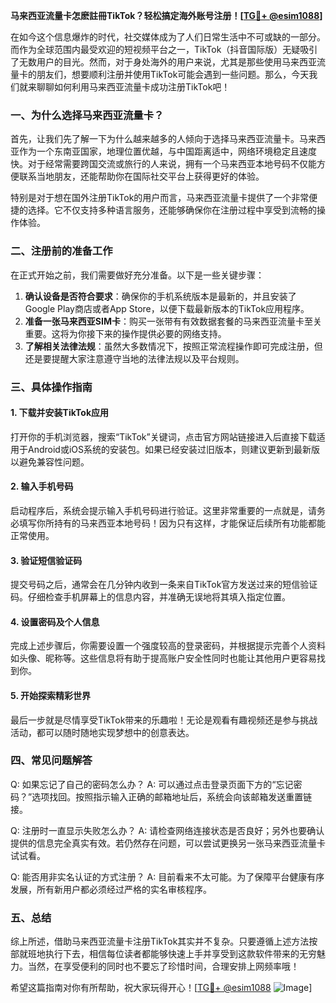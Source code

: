 **马来西亚流量卡怎麽註冊TikTok？轻松搞定海外账号注册！[[TG💪+ @esim1088](https://t.me/s/esim1088)]**

在如今这个信息爆炸的时代，社交媒体成为了人们日常生活中不可或缺的一部分。而作为全球范围内最受欢迎的短视频平台之一，TikTok（抖音国际版）无疑吸引了无数用户的目光。然而，对于身处海外的用户来说，尤其是那些使用马来西亚流量卡的朋友们，想要顺利注册并使用TikTok可能会遇到一些问题。那么，今天我们就来聊聊如何利用马来西亚流量卡成功注册TikTok吧！

### 一、为什么选择马来西亚流量卡？

首先，让我们先了解一下为什么越来越多的人倾向于选择马来西亚流量卡。马来西亚作为一个东南亚国家，地理位置优越，与中国距离适中，网络环境稳定且速度快。对于经常需要跨国交流或旅行的人来说，拥有一个马来西亚本地号码不仅能方便联系当地朋友，还能帮助你在国际社交平台上获得更好的体验。

特别是对于想在国外注册TikTok的用户而言，马来西亚流量卡提供了一个非常便捷的选择。它不仅支持多种语言服务，还能够确保你在注册过程中享受到流畅的操作体验。

### 二、注册前的准备工作

在正式开始之前，我们需要做好充分准备。以下是一些关键步骤：

1. **确认设备是否符合要求**：确保你的手机系统版本是最新的，并且安装了Google Play商店或者App Store，以便下载最新版本的TikTok应用程序。
2. **准备一张马来西亚SIM卡**：购买一张带有有效数据套餐的马来西亚流量卡至关重要。这将为你接下来的操作提供必要的网络支持。
3. **了解相关法律法规**：虽然大多数情况下，按照正常流程操作即可完成注册，但还是要提醒大家注意遵守当地的法律法规以及平台规则。

### 三、具体操作指南

#### 1. 下载并安装TikTok应用
打开你的手机浏览器，搜索“TikTok”关键词，点击官方网站链接进入后直接下载适用于Android或iOS系统的安装包。如果已经安装过旧版本，则建议更新到最新版以避免兼容性问题。

#### 2. 输入手机号码
启动程序后，系统会提示输入手机号码进行验证。这里非常重要的一点就是，请务必填写你所持有的马来西亚本地号码！因为只有这样，才能保证后续所有功能都能正常使用。

#### 3. 验证短信验证码
提交号码之后，通常会在几分钟内收到一条来自TikTok官方发送过来的短信验证码。仔细检查手机屏幕上的信息内容，并准确无误地将其填入指定位置。

#### 4. 设置密码及个人信息
完成上述步骤后，你需要设置一个强度较高的登录密码，并根据提示完善个人资料如头像、昵称等。这些信息将有助于提高账户安全性同时也能让其他用户更容易找到你。

#### 5. 开始探索精彩世界
最后一步就是尽情享受TikTok带来的乐趣啦！无论是观看有趣视频还是参与挑战活动，都可以随时随地实现梦想中的创意表达。

### 四、常见问题解答

Q: 如果忘记了自己的密码怎么办？
A: 可以通过点击登录页面下方的“忘记密码？”选项找回。按照指示输入正确的邮箱地址后，系统会向该邮箱发送重置链接。

Q: 注册时一直显示失败怎么办？
A: 请检查网络连接状态是否良好；另外也要确认提供的信息完全真实有效。若仍然存在问题，可以尝试更换另一张马来西亚流量卡试试看。

Q: 能否用非实名认证的方式注册？
A: 目前看来不太可能。为了保障平台健康有序发展，所有新用户都必须经过严格的实名审核程序。

### 五、总结

综上所述，借助马来西亚流量卡注册TikTok其实并不复杂。只要遵循上述方法按部就班地执行下去，相信每位读者都能够快速上手并享受到这款软件带来的无穷魅力。当然，在享受便利的同时也不要忘了珍惜时间，合理安排上网频率哦！

希望这篇指南对你有所帮助，祝大家玩得开心！[[TG💪+ @esim1088](https://t.me/s/esim1088) ![Image](https://i.postimg.cc/4NQfJmqS/Snipaste-2025-05-13-00-14-12.png)]